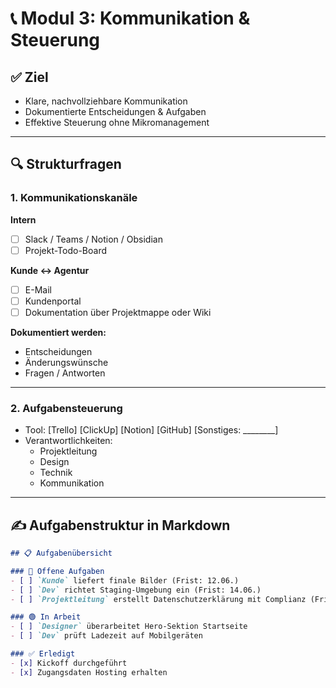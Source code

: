 # 📞 Modul 3: Kommunikation & Steuerung

## ✅ Ziel
- Klare, nachvollziehbare Kommunikation
- Dokumentierte Entscheidungen & Aufgaben
- Effektive Steuerung ohne Mikromanagement

---

## 🔍 Strukturfragen

### 1. Kommunikationskanäle
**Intern**
- [ ] Slack / Teams / Notion / Obsidian
- [ ] Projekt-Todo-Board

**Kunde ↔ Agentur**
- [ ] E-Mail
- [ ] Kundenportal
- [ ] Dokumentation über Projektmappe oder Wiki

**Dokumentiert werden:**
- Entscheidungen
- Änderungswünsche
- Fragen / Antworten

---

### 2. Aufgabensteuerung
- Tool: [Trello] [ClickUp] [Notion] [GitHub] [Sonstiges: ________]
- Verantwortlichkeiten:
  - Projektleitung
  - Design
  - Technik
  - Kommunikation

---

## ✍️ Aufgabenstruktur in Markdown

```md
## 📋 Aufgabenübersicht

### 🔵 Offene Aufgaben
- [ ] `Kunde` liefert finale Bilder (Frist: 12.06.)
- [ ] `Dev` richtet Staging-Umgebung ein (Frist: 14.06.)
- [ ] `Projektleitung` erstellt Datenschutzerklärung mit Complianz (Frist: 16.06.)

### 🟢 In Arbeit
- [ ] `Designer` überarbeitet Hero-Sektion Startseite
- [ ] `Dev` prüft Ladezeit auf Mobilgeräten

### ✅ Erledigt
- [x] Kickoff durchgeführt
- [x] Zugangsdaten Hosting erhalten
